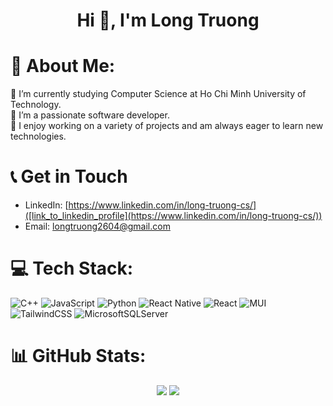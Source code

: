 <h1 align="center">Hi 👋, I'm Long Truong</h1>

# 💫 About Me:

🔭 I’m currently studying Computer Science at Ho Chi Minh University of Technology.<br>👯 I’m a passionate software developer.<br>🤝 I enjoy working on a variety of projects and am always eager to learn new technologies.

# 📞 Get in Touch

- LinkedIn: [https://www.linkedin.com/in/long-truong-cs/]([link_to_linkedin_profile](https://www.linkedin.com/in/long-truong-cs/))
- Email: longtruong2604@gmail.com

# 💻 Tech Stack:
![C++](https://img.shields.io/badge/c++-%2300599C.svg?style=flat&logo=c%2B%2B&logoColor=white) ![JavaScript](https://img.shields.io/badge/javascript-%23323330.svg?style=flat&logo=javascript&logoColor=%23F7DF1E) ![Python](https://img.shields.io/badge/python-3670A0?style=flat&logo=python&logoColor=ffdd54) ![React Native](https://img.shields.io/badge/react_native-%2320232a.svg?style=flat&logo=react&logoColor=%2361DAFB) ![React](https://img.shields.io/badge/react-%2320232a.svg?style=flat&logo=react&logoColor=%2361DAFB) ![MUI](https://img.shields.io/badge/MUI-%230081CB.svg?style=flat&logo=mui&logoColor=white) ![TailwindCSS](https://img.shields.io/badge/tailwindcss-%2338B2AC.svg?style=flat&logo=tailwind-css&logoColor=white) ![MicrosoftSQLServer](https://img.shields.io/badge/Microsoft%20SQL%20Server-CC2927?style=flat&logo=microsoft%20sql%20server&logoColor=white)
# 📊 GitHub Stats:
<div align=center>
  <img src="https://github-readme-stats.vercel.app/api/top-langs?username=longtruong2604&layout=pie&theme=radical" />
<!--   <img src="https://github-readme-stats.vercel.app/api?username=longtruong2604&show_icons=true&count_private=true&show=reviews,discussions_started,discussions_answered,prs_merged,prs_merged_percentage&theme=radical" /> -->
<img src="https://github-readme-stats.vercel.app/api/wakatime?username=longtruong2604&layout=compact&theme=radical" /> 
 </div>
<!-- Proudly created with GPRM ( https://gprm.itsvg.in ) -->
